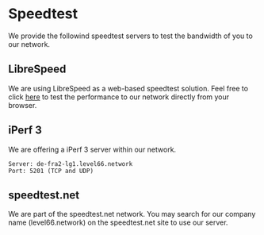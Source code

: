 # Speedtest

We provide the followind speedtest servers to test the bandwidth of you to our network.

## LibreSpeed
We are using LibreSpeed as a web-based speedtest solution. Feel free to click [here](https://speedtest.noc.level66.network/) to test the performance to our network directly from your browser.

## iPerf 3
We are offering a iPerf 3 server within our network.

```
Server: de-fra2-lg1.level66.network
Port: 5201 (TCP and UDP)
```

## speedtest.net
We are part of the speedtest.net network. You may search for our company name (level66.network) on the speedtest.net site to use our server.
